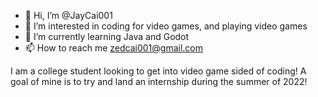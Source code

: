 - 👋 Hi, I’m @JayCai001
- 👀 I’m interested in coding for video games, and playing video games
- 🌱 I’m currently learning Java and Godot
- 📫 How to reach me zedcai001@gmail.com

I am a college student looking to get into video game sided of coding!
A goal of mine is to try and land an internship during the summer of 2022!

<!---
JayCai001/JayCai001 is a ✨ special ✨ repository because its `README.md` (this file) appears on your GitHub profile.
You can click the Preview link to take a look at your changes.
--->
